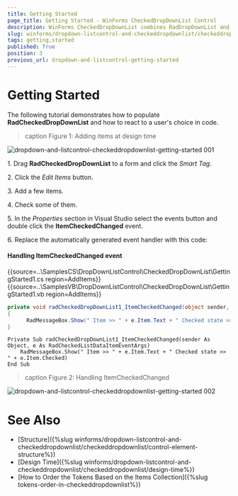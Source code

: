 ```yaml
---
title: Getting Started
page_title: Getting Started - WinForms CheckedDropDownList Control
description: WinForms CheckedDropDownList combines RadDropDownList and RadAutoCompleteBox in order to provide functionality to check items in the drop down area and tokenize them in the text area. 
slug: winforms/dropdown-listcontrol-and-checkeddropdownlist/checkeddropdownlist/getting-started
tags: getting,started
published: True
position: 3
previous_url: dropdown-and-listcontrol-getting-started
---
```


# Getting Started
 
The following tutorial demonstrates how to populate __RadCheckedDropDownList__ and how to react to a user's choice in code.

>caption Figure 1: Adding items at design time

![dropdown-and-listcontrol-checkeddropdownlist-getting-started 001](images/dropdown-and-listcontrol-checkeddropdownlist-getting-started001.png)

1\. Drag __RadCheckedDropDownList__ to a form and click the *Smart Tag*.
            

2\. Click the *Edit Items* button.
            

3\. Add a few items.
            

4\. Check some of them.

5\. In the *Properties* section in Visual Studio select the events button and double click the __ItemCheckedChanged__ event.

6\. Replace the automatically generated event handler with this code:

#### Handling ItemCheckedChanged event

{{source=..\SamplesCS\DropDownListControl\CheckedDropDownList\GettingStarted1.cs region=AddItems}} 
{{source=..\SamplesVB\DropDownListControl\CheckedDropDownList\GettingStarted1.vb region=AddItems}} 

````C#
private void radCheckedDropDownList1_ItemCheckedChanged(object sender, RadCheckedListDataItemEventArgs e)
{
      RadMessageBox.Show(" Item >> " + e.Item.Text + " Checked state >> " + e.Item.Checked);
}

````
````VB.NET
Private Sub radCheckedDropDownList1_ItemCheckedChanged(sender As Object, e As RadCheckedListDataItemEventArgs)
    RadMessageBox.Show(" Item >> " + e.Item.Text + " Checked state >> " + e.Item.Checked)
End Sub

````

>caption Figure 2: Handling ItemCheckedChanged

![dropdown-and-listcontrol-checkeddropdownlist-getting-started 002](images/dropdown-and-listcontrol-checkeddropdownlist-getting-started002.png)

# See Also

* [Structure]({%slug winforms/dropdown-listcontrol-and-checkeddropdownlist/checkeddropdownlist/control-element-structure%})
* [Design Time]({%slug winforms/dropdown-listcontrol-and-checkeddropdownlist/checkeddropdownlist/design-time%})
* [How to Order the Tokens Based on the Items Collection]({%slug tokens-order-in-checkeddropdownlist%})
